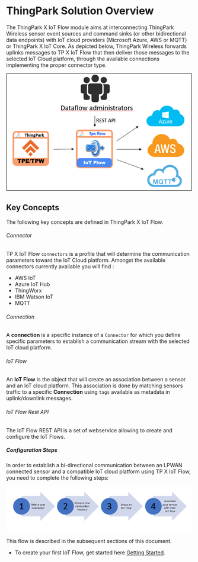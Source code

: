 
# ThingPark Solution Overview

The ThingPark X IoT Flow module aims at interconnecting ThingPark Wireless sensor event sources and command sinks (or other bidirectional data endpoints) with IoT cloud providers (Microsoft Azure, AWS or MQTT) or ThingPark X IoT Core.
As depicted below, ThingPark Wireless forwards uplinks messages to TP X IoT Flow that then deliver those messages to the selected IoT Cloud platform, through the available connections implementing the proper connector type.

![img](./images/Dataflow.png)


## Key Concepts

The following key concepts are defined in ThingPark X IoT Flow.

###### Connector

TP X IoT Flow `connectors` is a profile that will determine the communication parameters toward the IoT Cloud platform.
Amongst the available connectors currently available you will find :

* 	AWS IoT
*   Azure IoT Hub
* 	ThingWorx
* 	IBM Watson IoT
* 	MQTT

###### Connection

A **connection** is a specific instance of a `Connector` for which you define specific parameters to establish a communication stream with the selected IoT cloud platform. 

###### IoT Flow

An **IoT Flow** is the object that will create an association between a sensor and an IoT cloud platform.
This association is done by matching sensors traffic to a specific **Connection** using `tags` available as metadata in uplink/downlink messages.

###### IoT Flow Rest API

The IoT Flow REST API is a set of webservice allowing to create and configure the IoT Flows.

##### Configuration Steps

In order to establish a bi-directional communication between an LPWAN connected sensor and a compatible IoT cloud platform using TP X IoT Flow, you need to complete the following steps:

![img](./images/followingSteps.png)

This flow is described in the subsequent sections of this document.

*	To create your first IoT Flow, get started here [Getting Started](../../Getting_Started/Getting_Started_ThingPark/).

[comment]: <> (<hyvor></hyvor>)
